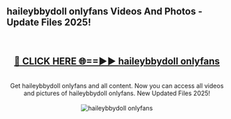 <h2>haileybbydoll onlyfans Videos And Photos - Update Files 2025!</h2>
<br>
<div align="center">
<h2><a href="https://linkcuts.com/hfmhzwbr" rel="nofollow">🔴 CLICK HERE 🌐==►► haileybbydoll onlyfans</a></h2>
<br>
Get haileybbydoll onlyfans and all content. Now you can access all videos and pictures of haileybbydoll onlyfans. New Updated Files 2025!
<br>
<br>
<a href="https://linkcuts.com/hfmhzwbr" rel="nofollow" data-target="animated-image.originalLink"><img src="https://i.ibb.co.com/WyWwxjT/player-gif2.gif" alt="haileybbydoll onlyfans" style="max-width: 100%; display: inline-block;" data-target="animated-image.originalImage"></a>
</div>
<br>